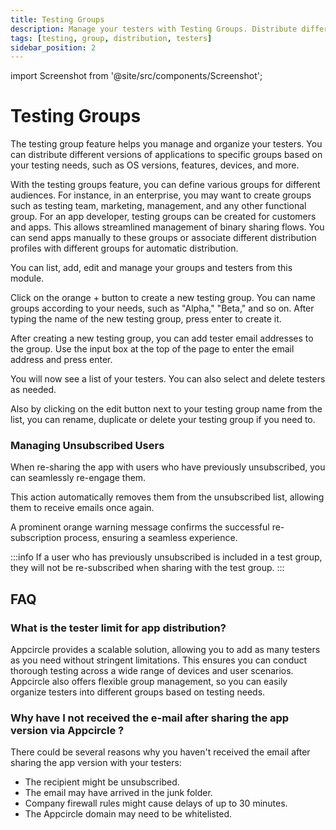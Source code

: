 ```yaml
---
title: Testing Groups
description: Manage your testers with Testing Groups. Distribute different app versions based on OS, features, and devices.
tags: [testing, group, distribution, testers]
sidebar_position: 2
---
```


import Screenshot from '@site/src/components/Screenshot';

# Testing Groups

The testing group feature helps you manage and organize your testers. You can distribute different versions of applications to specific groups based on your testing needs, such as OS versions, features, devices, and more.

With the testing groups feature, you can define various groups for different audiences. For instance, in an enterprise, you may want to create groups such as testing team, marketing, management, and any other functional group. For an app developer, testing groups can be created for customers and apps. This allows streamlined management of binary sharing flows. You can send apps manually to these groups or associate different distribution profiles with different groups for automatic distribution.

You can list, add, edit and manage your groups and testers from this module.

<Screenshot url='https://cdn.appcircle.io/docs/assets/06-10-TestingGroups.png' />

Click on the orange + button to create a new testing group. You can name groups according to your needs, such as "Alpha," "Beta," and so on. After typing the name of the new testing group, press enter to create it.

<Screenshot url='https://cdn.appcircle.io/docs/assets/06-11a-NewTestingGroup.png' />

After creating a new testing group, you can add tester email addresses to the group. Use the input box at the top of the page to enter the email address and press enter.

You will now see a list of your testers. You can also select and delete testers as needed.

<Screenshot url='https://cdn.appcircle.io/docs/assets/06-11-EditTestingEmails.png' />

Also by clicking on the edit button next to your testing group name from the list, you can rename, duplicate or delete your testing group if you need to.

<Screenshot url='https://cdn.appcircle.io/docs/assets/06-12-EditTestingGroup.png' />

### Managing Unsubscribed Users

When re-sharing the app with users who have previously unsubscribed, you can seamlessly re-engage them.

This action automatically removes them from the unsubscribed list, allowing them to receive emails once again.

A prominent orange warning message confirms the successful re-subscription process, ensuring a seamless experience.

<Screenshot url='https://cdn.appcircle.io/docs/assets/2630-ManagingUnsubscribedUsers.png' />

:::info
If a user who has previously unsubscribed is included in a test group, they will not be re-subscribed when sharing with the test group.
:::

## FAQ

### What is the tester limit for app distribution?

Appcircle provides a scalable solution, allowing you to add as many testers as you need without stringent limitations. This ensures you can conduct thorough testing across a wide range of devices and user scenarios. Appcircle also offers flexible group management, so you can easily organize testers into different groups based on testing needs.

### Why have I not received the e-mail after sharing the app version via Appcircle ? 

There could be several reasons why you haven't received the email after sharing the app version with your testers:

- The recipient might be unsubscribed.
- The email may have arrived in the junk folder.
- Company firewall rules might cause delays of up to 30 minutes.
- The Appcircle domain may need to be whitelisted.